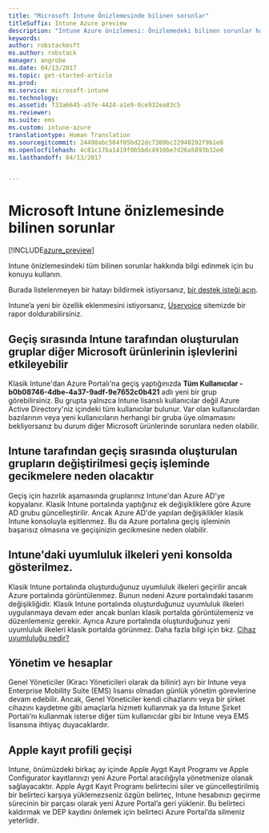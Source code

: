 ```yaml
---
title: "Microsoft Intune Önizlemesinde bilinen sorunlar"
titleSuffix: Intune Azure preview
description: "Intune Azure önizlemesi: Önizlemedeki bilinen sorunlar hakkında sağlanan bilgileri okuyun"
keywords: 
author: robstackmsft
ms.author: robstack
manager: angrobe
ms.date: 04/13/2017
ms.topic: get-started-article
ms.prod: 
ms.service: microsoft-intune
ms.technology: 
ms.assetid: f33a6645-a57e-4424-a1e9-0ce932ea83c5
ms.reviewer: 
ms.suite: ems
ms.custom: intune-azure
translationtype: Human Translation
ms.sourcegitcommit: 24498abc504f05bd22dc7309bc22948292f9b1e6
ms.openlocfilehash: 4c81c17ba1419f0b5bdc4910be7d26a5893b32e0
ms.lasthandoff: 04/13/2017


---
```


# <a name="known-issues-in-the-microsoft-intune-preview"></a>Microsoft Intune önizlemesinde bilinen sorunlar


[!INCLUDE[azure_preview](../includes/azure_preview.md)]


Intune önizlemesindeki tüm bilinen sorunlar hakkında bilgi edinmek için bu konuyu kullanın.

Burada listelenmeyen bir hatayı bildirmek istiyorsanız, [bir destek isteği açın](https://docs.microsoft.com/intune/troubleshoot/how-to-get-support-for-microsoft-intune).

Intune’a yeni bir özellik eklenmesini istiyorsanız, [Uservoice](https://microsoftintune.uservoice.com/forums/291681-ideas/category/189016-azure-admin-console) sitemizde bir rapor doldurabilirsiniz.

## <a name="groups-created-by-intune-during-migration-might-affect-functionality-of-other-microsoft-products"></a>Geçiş sırasında Intune tarafından oluşturulan gruplar diğer Microsoft ürünlerinin işlevlerini etkileyebilir

Klasik Intune'dan Azure Portalı'na geçiş yaptığınızda **Tüm Kullanıcılar - b0b08746-4dbe-4a37-9adf-9e7652c0b421** adlı yeni bir grup görebilirsiniz. Bu grupta yalnızca Intune lisanslı kullanıcılar değil Azure Active Directory'niz içindeki tüm kullanıcılar bulunur. Var olan kullanıcılardan bazılarının veya yeni kullanıcıların herhangi bir gruba üye olmamasını bekliyorsanız bu durum diğer Microsoft ürünlerinde sorunlara neden olabilir.

## <a name="altering-groups-created-by-intune-during-migration-will-delay-migration"></a>Intune tarafından geçiş sırasında oluşturulan grupların değiştirilmesi geçiş işleminde gecikmelere neden olacaktır

Geçiş için hazırlık aşamasında gruplarınız Intune'dan Azure AD'ye kopyalanır. Klasik Intune portalında yaptığınız ek değişikliklere göre Azure AD grubu güncelleştirilir. Ancak Azure AD'de yapılan değişiklikler klasik Intune konsoluyla eşitlenmez. Bu da Azure portalına geçiş işleminin başarısız olmasına ve geçişinizin gecikmesine neden olabilir.

## <a name="compliance-policies-from-intune-will-not-show-up-in-new-console"></a>Intune'daki uyumluluk ilkeleri yeni konsolda gösterilmez. 

Klasik Intune portalında oluşturduğunuz uyumluluk ilkeleri geçirilir ancak Azure portalında görüntülenmez. Bunun nedeni Azure portalındaki tasarım değişikliğidir. Klasik Intune portalında oluşturduğunuz uyumluluk ilkeleri uygulanmaya devam eder ancak bunları klasik portalda görüntülemeniz ve düzenlemeniz gerekir.
Ayrıca Azure portalında oluşturduğunuz yeni uyumluluk ilkeleri klasik portalda görünmez.
Daha fazla bilgi için bkz. [Cihaz uyumluluğu nedir?](https://docs.microsoft.com/intune-azure/set-device-compliance/what-is-device-compliance)




## <a name="administration-and-accounts"></a>Yönetim ve hesaplar

Genel Yöneticiler (Kiracı Yöneticileri olarak da bilinir) ayrı bir Intune veya Enterprise Mobility Suite (EMS) lisansı olmadan günlük yönetim görevlerine devam edebilir. Ancak, Genel Yöneticiler kendi cihazlarını veya bir şirket cihazını kaydetme gibi amaçlarla hizmeti kullanmak ya da Intune Şirket Portalı’nı kullanmak isterse diğer tüm kullanıcılar gibi bir Intune veya EMS lisansına ihtiyaç duyacaklardır.

## <a name="apple-enrollment-profile-migration"></a>Apple kayıt profili geçişi
Intune, önümüzdeki birkaç ay içinde Apple Aygıt Kayıt Programı ve Apple Configurator kayıtlarınızı yeni Azure Portal aracılığıyla yönetmenize olanak sağlayacaktır. Apple Aygıt Kayıt Programı belirtecini siler ve güncelleştirilmiş bir belirteci karşıya yüklemezseniz özgün belirteç, Intune hesabınızı geçirme sürecinin bir parçası olarak yeni Azure Portal’a geri yüklenir. Bu belirteci kaldırmak ve DEP kaydını önlemek için belirteci Azure Portal’da silmeniz yeterlidir. 

